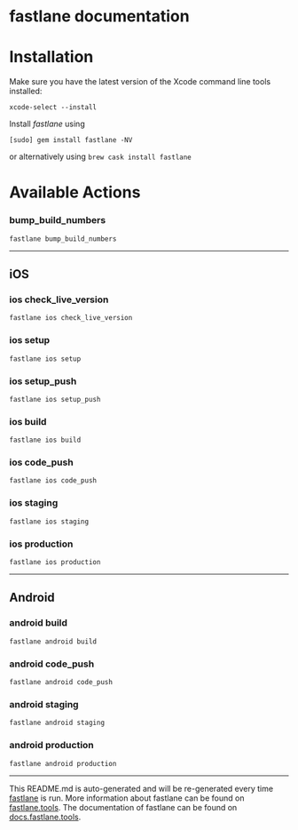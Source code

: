 fastlane documentation
================
# Installation

Make sure you have the latest version of the Xcode command line tools installed:

```
xcode-select --install
```

Install _fastlane_ using
```
[sudo] gem install fastlane -NV
```
or alternatively using `brew cask install fastlane`

# Available Actions
### bump_build_numbers
```
fastlane bump_build_numbers
```


----

## iOS
### ios check_live_version
```
fastlane ios check_live_version
```

### ios setup
```
fastlane ios setup
```

### ios setup_push
```
fastlane ios setup_push
```

### ios build
```
fastlane ios build
```

### ios code_push
```
fastlane ios code_push
```

### ios staging
```
fastlane ios staging
```

### ios production
```
fastlane ios production
```


----

## Android
### android build
```
fastlane android build
```

### android code_push
```
fastlane android code_push
```

### android staging
```
fastlane android staging
```

### android production
```
fastlane android production
```


----

This README.md is auto-generated and will be re-generated every time [fastlane](https://fastlane.tools) is run.
More information about fastlane can be found on [fastlane.tools](https://fastlane.tools).
The documentation of fastlane can be found on [docs.fastlane.tools](https://docs.fastlane.tools).
